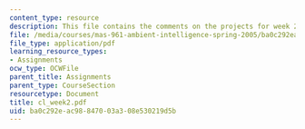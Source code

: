 ```yaml
---
content_type: resource
description: This file contains the comments on the projects for week 2 by the student.
file: /media/courses/mas-961-ambient-intelligence-spring-2005/ba0c292eac98847003a308e530219d5b_cl_week2.pdf
file_type: application/pdf
learning_resource_types:
- Assignments
ocw_type: OCWFile
parent_title: Assignments
parent_type: CourseSection
resourcetype: Document
title: cl_week2.pdf
uid: ba0c292e-ac98-8470-03a3-08e530219d5b
---
```

